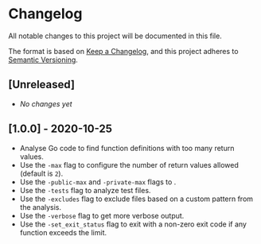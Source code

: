 # Changelog

All notable changes to this project will be documented in this file.

The format is based on [Keep a Changelog], and this project adheres to [Semantic
Versioning].

## [Unreleased]

- _No changes yet_

## [1.0.0] - 2020-10-25

- Analyse Go code to find function definitions with too many return values.
- Use the `-max` flag to configure the number of return values allowed (default
  is `2`).
- Use the `-public-max` and `-private-max` flags to .
- Use the `-tests` flag to analyze test files.
- Use the `-excludes` flag to exclude files based on a custom pattern from the
  analysis.
- Use the `-verbose` flag to get more verbose output.
- Use the `-set_exit_status` flag to exit with a non-zero exit code if any
  function exceeds the limit.

[keep a changelog]: https://keepachangelog.com/en/1.0.0/
[semantic versioning]: https://semver.org/spec/v2.0.0.html
